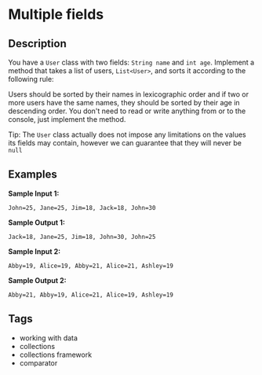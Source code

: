 # Multiple fields

## Description
You have a `User` class with two fields: `String name` and `int age`. Implement a method that takes a list of users, `List<User>`, and sorts it according to the following rule:

Users should be sorted by their names in lexicographic order and if two or more users have the same names, they should be sorted by their age in descending order. You don't need to read or write anything from or to the console, just implement the method.

Tip: The `User` class actually does not impose any limitations on the values its fields may contain, however we can guarantee that they will never be `null`

## Examples
**Sample Input 1:**
```console
John=25, Jane=25, Jim=18, Jack=18, John=30
```

**Sample Output 1:**
```console
Jack=18, Jane=25, Jim=18, John=30, John=25
```

**Sample Input 2:**
```console
Abby=19, Alice=19, Abby=21, Alice=21, Ashley=19
```

**Sample Output 2:**
```console
Abby=21, Abby=19, Alice=21, Alice=19, Ashley=19
```

## Tags
- working with data
- collections
- collections framework
- comparator